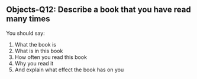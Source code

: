 ## Objects-Q12: Describe a book that you have read many times

You should say:

1. What the book is
2. What is in this book
3. How often you read this book
4. Why you read it
5. And explain what effect the book has on you